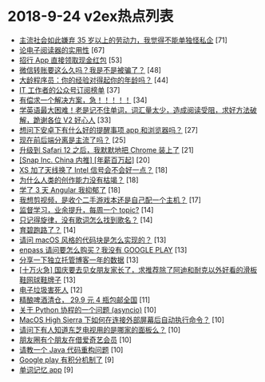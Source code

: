 # 2018-9-24 v2ex热点列表

+ [主流社会如此嫌弃 35 岁以上的劳动力，我觉得不能单独怪私企](https://www.v2ex.com/t/492056#reply71) [71]
+ [论电子阅读器的实用性](https://www.v2ex.com/t/492067#reply67) [67]
+ [招行 App 直接领取现金红包](https://www.v2ex.com/t/492102#reply53) [53]
+ [微信转账要这么久吗？我是不是被骗了？](https://www.v2ex.com/t/492077#reply48) [48]
+ [大龄程序员：你的经验对得起你的年龄吗？](https://www.v2ex.com/t/492101#reply44) [44]
+ [IT 工作者的公众号订阅榜单](https://www.v2ex.com/t/492052#reply37) [37]
+ [有偿求一个解决方案，急！！！！！](https://www.v2ex.com/t/492142#reply34) [34]
+ [学英语最大困难！老是记不住单词，词汇量太少，造成阅读受阻，求好方法破解，跪谢各位 V2 好心人](https://www.v2ex.com/t/492085#reply33) [33]
+ [想问下安卓下有什么好的提醒事项 app 和浏览器吗？](https://www.v2ex.com/t/492107#reply27) [27]
+ [现在前后端分离是主流了吗？](https://www.v2ex.com/t/492081#reply25) [25]
+ [升级到 Safari 12 之后，我默默地把 Chrome 装上了](https://www.v2ex.com/t/492083#reply21) [21]
+ [[Snap Inc. China 内推] [年薪百万起]](https://www.v2ex.com/t/492075#reply20) [20]
+ [XS 加了天线换了 Intel 信号会不会好一点？](https://www.v2ex.com/t/492090#reply18) [18]
+ [为什么人类的创作能力没有枯竭？](https://www.v2ex.com/t/492099#reply18) [18]
+ [学了 3 天 Angular 我抑郁了](https://www.v2ex.com/t/492162#reply18) [18]
+ [我想剪视频，是收个二手游戏本还是自己配一个主机？](https://www.v2ex.com/t/492069#reply17) [17]
+ [监督学习，业余提升，每周一个 topic?](https://www.v2ex.com/t/492124#reply14) [14]
+ [只记得旋律，没有歌词怎么找到歌名？](https://www.v2ex.com/t/492131#reply14) [14]
+ [育碧跑路了？](https://www.v2ex.com/t/492158#reply14) [14]
+ [请问 macOS 风格的代码块是怎么实现的？](https://www.v2ex.com/t/492065#reply13) [13]
+ [enpass 请问要怎么购买？我没有 GOOGLE PLAY](https://www.v2ex.com/t/492127#reply13) [13]
+ [分享一下独立托管博客一年的数据](https://www.v2ex.com/t/492151#reply13) [13]
+ [[十万火急] 国庆要去见女朋友家长了，求推荐除了阿迪和耐克以外好看的滑板鞋网球鞋牌子](https://www.v2ex.com/t/492166#reply13) [13]
+ [电子垃圾害死人](https://www.v2ex.com/t/492159#reply12) [12]
+ [精酿啤酒清仓， 29.9 元 4 瓶包邮全国](https://www.v2ex.com/t/492082#reply11) [11]
+ [关于 Python 协程的一个问题 (asyncio)](https://www.v2ex.com/t/492084#reply10) [10]
+ [MacOS High Sierra 下如何在连接外部屏幕后自动执行命令？](https://www.v2ex.com/t/492093#reply10) [10]
+ [请问下有人知道东芝电视用的是哪家的面板么？](https://www.v2ex.com/t/492094#reply10) [10]
+ [朋友圈有个朋友在借爱奇艺会员](https://www.v2ex.com/t/492133#reply10) [10]
+ [请教一个 Java 代码重构问题](https://www.v2ex.com/t/492136#reply10) [10]
+ [Google play 有积分机制了](https://www.v2ex.com/t/492058#reply9) [9]
+ [单词记忆 app](https://www.v2ex.com/t/492091#reply9) [9]
